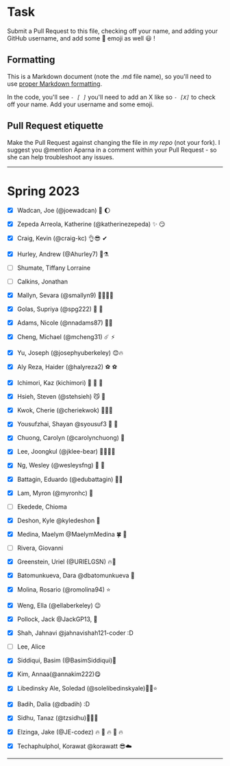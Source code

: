 # Task
Submit a Pull Request to this file, checking off your name, and adding your GitHub username, and add some :rocket: emoji as well :smiley: ! 

## Formatting
This is a Markdown document (note the .md file name), so you'll need to use [proper Markdown formatting](https://help.github.com/articles/basic-writing-and-formatting-syntax/#task-lists). 

In the code, you'll see *`- [ ]`* you'll need to add an X like so *`- [X]`* to check off your name. Add your username and some emoji.

## Pull Request etiquette
Make the Pull Request against changing the file in _my repo_ (not your fork). I suggest you @mention Aparna in a comment within your Pull Request - so she can help troubleshoot any issues.  

------------

# Spring 2023

- [X] Wadcan, Joe (@joewadcan) 🚀 🌔

- [X] Zepeda Arreola, Katherine (@katherinezepeda) ✨ 😏

- [X] Craig, Kevin (@craig-kc) 👌😎 ✔

- [X] Hurley, Andrew (@Ahurley7) 🥇⚗️

- [ ] Shumate, Tiffany Lorraine

- [ ] Calkins, Jonathan

- [x] Mallyn, Sevara (@smallyn9) 💃🏻💃🏻

- [X] Golas, Supriya (@spg222) 🦃 🐓

- [X] Adams, Nicole (@nnadams87) 🥑🍙

- [x] Cheng, Michael (@mcheng31) ☄️ ⚡️

- [x] Yu, Joseph (@josephyuberkeley) 😊🔥

- [X] Aly Reza, Haider (@halyreza2) ⚽ ⚽ 

- [x] Ichimori, Kaz (kichimori) 🐻 🚀 🐻

- [X] Hsieh, Steven (@stehsieh) 😼 🚀

- [X] Kwok, Cherie (@cheriekwok) 💫🍄🚀

- [X] Yousufzhai, Shayan @syousuf3 💯 💯 

- [X] Chuong, Carolyn (@carolynchuong) 🥹

- [x] Lee, Joongkul (@jklee-bear) 🐻🐰🐻🐰

- [x] Ng, Wesley (@wesleysfng) 🥑 🍳

- [X] Battagin, Eduardo (@edubattagin) 🚀🚀

- [X] Lam, Myron (@myronhc) 🐬

- [ ] Ekedede, Chioma

- [X] Deshon, Kyle @kyledeshon 🚠 

- [X] Medina, Maelym @MaelymMedina 🍀 🐶

- [ ] Rivera, Giovanni

- [X] Greenstein, Uriel (@URIELGSN) 🔥🚀

- [X] Batomunkueva, Dara @dbatomunkueva 🚀

- [X] Molina, Rosario (@romolina94) ⭐

- [x] Weng, Ella (@ellaberkeley) 😉

- [X] Pollock, Jack @JackGP13, 🥇 

- [X] Shah, Jahnavi   @jahnavishah121-coder  :D

- [ ] Lee, Alice

- [X] Siddiqui, Basim (@BasimSiddiqui)🥇

- [X] Kim, Annaa(@annakim222)😋

- [X] Libedinsky Ale, Soledad (@solelibedinskyale)💆‍♀️⭐

- [X] Badih, Dalia (@dbadih) :D

- [X] Sidhu, Tanaz (@tzsidhu)🖤🍫🌈

- [X] Elzinga, Jake (@JE-codez) 🔥 👀 🔥 👀 🔥

- [X] Techaphulphol, Korawat @korawatt 😎☁️


-----------------



